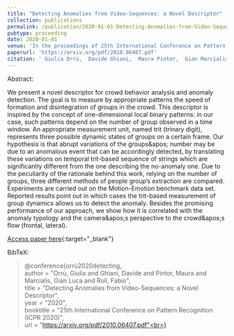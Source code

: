 ```yaml
---
title: "Detecting Anomalies from Video-Sequences: a Novel Descriptor"
collection: publications
permalink: /publication/2020-01-01-Detecting-Anomalies-from-Video-Sequences-a-Novel-Descriptor
pubtype: proceeding
date: 2020-01-01
venue: 'In the proceedings of 25th International Conference on Pattern Recognition (ICPR 2020)'
paperurl: 'https://arxiv.org/pdf/2010.06407.pdf'
citation: ' Giulia Orrù,  Davide Ghiani,  Maura Pintor,  Gian Marcialis,  Fabio Roli, &quot;Detecting Anomalies from Video-Sequences: a Novel Descriptor.&quot; In the proceedings of 25th International Conference on Pattern Recognition (ICPR 2020), 2020.'
---
```

Abstract:

We present a novel descriptor for crowd behavior analysis and anomaly detection. The goal is to measure by appropriate patterns the speed of formation and disintegration of groups in the crowd. This descriptor is inspired by the concept of one-dimensional local binary patterns: in our case, such patterns depend on the number of group observed in a time window. An appropriate measurement unit, named trit (trinary digit), represents three possible dynamic states of groups on a certain frame. Our hypothesis is that abrupt variations of the groups&amp;apos; number may be due to an anomalous event that can be accordingly detected, by translating these variations on temporal trit-based sequence of strings which are significantly different from the one describing the no-anomaly one. Due to the peculiarity of the rationale behind this work, relying on the number of groups, three different methods of people group’s extraction are compared. Experiments are carried out on the Motion-Emotion benchmark data set. Reported results point out in which cases the trit-based measurement of group dynamics allows us to detect the anomaly. Besides the promising performance of our approach, we show how it is correlated with the anomaly typology and the camera&amp;apos;s perspective to the crowd&amp;apos;s flow (frontal, lateral).

[Access paper here](https://arxiv.org/pdf/2010.06407.pdf){:target="_blank"}

BibTeX: 
>@conference{orrù2020detecting,<br>    author = "Orrù, Giulia and Ghiani, Davide and Pintor, Maura and Marcialis, Gian Luca and Roli, Fabio",<br>    title = "Detecting Anomalies from Video-Sequences: a Novel Descriptor",<br>    year = "2020",<br>    booktitle = "25th International Conference on Pattern Recognition (ICPR 2020)",<br>    url = "https://arxiv.org/pdf/2010.06407.pdf"<br>}<br>